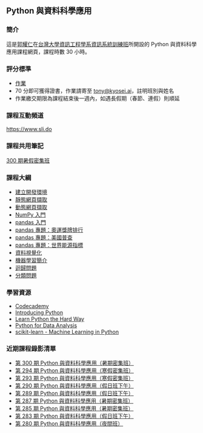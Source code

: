 ## Python 與資料科學應用

### 簡介

這是[郭耀仁](https://www.facebook.com/yaojen.kuo.1)在[台灣大學資訊工程學系資訊系統訓練班](https://www.csie.ntu.edu.tw/train/)所開設的 Python 與資料科學應用課程網頁，課程時數 30 小時。

### 評分標準

- [作業](https://yaojenkuo.github.io/python_4_ds/homework.slides.html)
- 70 分即可獲得證書，作業請寄至 tony@kyosei.ai，註明班別與姓名
- 作業繳交期限為課程結束後一週內，如遇長假期（春節、連假）則順延

### 課程互動頻道

<https://www.sli.do>

### 課程共用筆記

[300 期暑假密集班](https://colab.research.google.com/drive/1D_a3idela6AvAMOm4AxigfoecY1YlQvm)

### 課程大綱

- [建立開發環境](https://yaojenkuo.github.io/python_4_ds/dev_env.slides.html)
- [靜態網頁擷取](https://yaojenkuo.github.io/python_4_ds/static_scraper.slides.html)
- [動態網頁擷取](https://yaojenkuo.github.io/python_4_ds/dynamic_scraper.slides.html)
- [NumPy 入門](https://yaojenkuo.github.io/python_4_ds/intro_2_numpy.slides.html)
- [pandas 入門](https://yaojenkuo.github.io/python_4_ds/pandas_intro.slides.html)
- [pandas 專題：奧運獎牌排行](https://yaojenkuo.github.io/python_4_ds/pandas_olympic.slides.html)
- [pandas 專題：美國普查](https://yaojenkuo.github.io/python_4_ds/pandas_us_census.slides.html)
- [pandas 專題：世界能源指標](https://yaojenkuo.github.io/python_4_ds/pandas_energy_indicator.slides.html)
- [資料視覺化](https://yaojenkuo.github.io/python_4_ds/data_viz.slides.html)
- [機器學習簡介](https://yaojenkuo.github.io/python_4_ds/intro_2_ml.slides.html)
- [迴歸問題](https://yaojenkuo.github.io/python_4_ds/regression.slides.html)
- [分類問題](https://yaojenkuo.github.io/python_4_ds/classification.slides.html)

### 學習資源

- [Codecademy](https://www.codecademy.com/learn/learn-python)
- [Introducing Python](http://shop.oreilly.com/product/0636920028659.do)
- [Learn Python the Hard Way](https://www.amazon.com/Learn-Python-Hard-Way-Introduction/dp/0321884914)
- [Python for Data Analysis](http://shop.oreilly.com/product/0636920023784.do)
- [scikit-learn - Machine Learning in Python](http://scikit-learn.org/stable/)

### 近期課程錄影清單

- [第 300 期 Python 與資料科學應用（暑期密集班）](https://www.youtube.com/playlist?list=PLEq7iw5uOtuVulxWyLq6pyMDYRvQmR04T)
- [第 294 期 Python 與資料科學應用（寒假密集班）](https://www.youtube.com/playlist?list=PLEq7iw5uOtuWxEa90e19wI1mjG5K7Beid)
- [第 293 期 Python 與資料科學應用（寒假密集班）](https://www.youtube.com/playlist?list=PLEq7iw5uOtuUp3Iv2e9CFSMpocWSB36va)
- [第 290 期 Python 與資料科學應用（假日班下午）](https://www.youtube.com/playlist?list=PLEq7iw5uOtuXK0Rs8VVzDMJEiN2ZlvFr4)
- [第 289 期 Python 與資料科學應用（假日班下午）](https://www.youtube.com/playlist?list=PLEq7iw5uOtuVnMbRb76tCn2qW3Ft9osAz)
- [第 287 期 Python 與資料科學應用（暑期密集班）](https://www.youtube.com/playlist?list=PLEq7iw5uOtuVKZvkQ0B7S6fszUnEf8PmQ)
- [第 285 期 Python 與資料科學應用（暑期密集班）](https://www.youtube.com/playlist?list=PLEq7iw5uOtuX9DstAUP0yFc8Ay6AMuvkS)
- [第 283 期 Python 與資料科學應用（假日班下午）](https://www.youtube.com/playlist?list=PLEq7iw5uOtuXWTMjHisPwOHKhu_jZPn2C)
- [第 280 期 Python 與資料科學應用（夜間班）](https://www.youtube.com/playlist?list=PLEq7iw5uOtuVLOqYRt9QwUme8S5oXioxB)